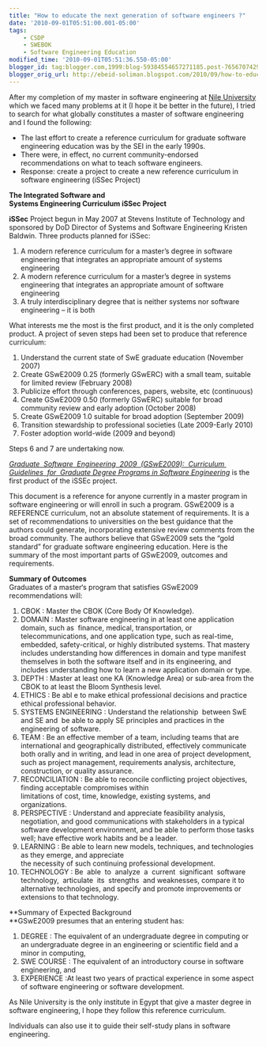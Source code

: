 ```yaml
--- 
title: "How to educate the next generation of software engineers ?"
date: '2010-09-01T05:51:00.001-05:00' 
tags: 
    - CSDP 
    - SWEBOK 
    - Software Engineering Education 
modified_time: '2010-09-01T05:51:36.550-05:00'
blogger_id: tag:blogger.com,1999:blog-59384554657271185.post-7656707429044972277
blogger_orig_url: http://ebeid-soliman.blogspot.com/2010/09/how-to-educate-next-generation-of.html
---
```


After my completion of my master in software engineering at [Nile
University](http://www.nileu.edu.eg/) which we faced many problems at it
(I hope it be better in the future), I tried to search for what globally
constitutes a master of software engineering and I found the following:

-   The last effort to create a reference curriculum for graduate
    software engineering education was by the SEI in the early 1990s.
-   There were, in effect, no current community-endorsed recommendations
    on what to teach software engineers.
-   Response: create a project to create a new reference curriculum in
    software engineering (iSSec Project)

**The Integrated Software and  
Systems Engineering Curriculum iSSec Project**

**iSSec** Project begun in May 2007 at Stevens Institute of Technology
and sponsored by DoD Director of Systems and Software Engineering
Kristen Baldwin. Three products planned for iSSec:

1.  A modern reference curriculum for a master’s degree in software
    engineering that integrates an appropriate amount of systems
    engineering
2.  A modern reference curriculum for a master’s degree in systems
    engineering that integrates an appropriate amount of software
    engineering
3.  A truly interdisciplinary degree that is neither systems nor
    software engineering – it is both

What interests me the most is the first product, and it is the only
completed product. A project of seven steps had been set to produce that
reference curriculum:

1.  Understand the current state of SwE graduate education
    (November 2007)
2.  Create GSwE2009 0.25 (formerly GSwERC) with a small team, suitable
    for limited review (February 2008)
3.  Publicize effort through conferences, papers, website, etc
    (continuous)
4.  Create GSwE2009 0.50 (formerly GSwERC) suitable for broad community
    review and early adoption (October 2008)
5.  Create GSwE2009 1.0 suitable for broad adoption (September 2009)
6.  Transition stewardship to professional societies (Late
    2009-Early 2010)
7.  Foster adoption world-wide (2009 and beyond)

Steps 6 and 7 are undertaking now.

*[Graduate  Software  Engineering  2009  (GSwE2009):  Curriculum 
Guidelines  for  Graduate Degree Programs in Software
Engineering](http://www.gswe2009.org/fileadmin/files/GSwE2009_Curriculum_Docs/GSwE2009_version_1.0.pdf)*
is the first product of the iSSEc project.

This document is a reference for anyone currently in a master program in
software engineering or will enroll in such a program. GSwE2009 is a
REFERENCE curriculum, not an absolute statement of requirements. It is a
set of recommendations to universities on the best guidance that the
authors could generate, incorporating extensive review comments from the
broad community. The authors believe that GSwE2009 sets the “gold
standard” for graduate software engineering education. Here is the
summary of the most important parts of GSwE2009, outcomes and
requirements.

  
**Summary of Outcomes**  
Graduates of a master‘s program that satisfies GSwE2009 recommendations
will:

1.  <span class="underline">CBOK</span> : Master the CBOK (Core Body Of
    Knowledge).
2.  <span class="underline">DOMAIN</span> : Master software engineering
    in at least one application domain, such as  finance, medical,
    transportation, or telecommunications, and one application type,
    such as real-time, embedded, safety-critical, or highly distributed
    systems. That mastery includes understanding how differences in
    domain and type manifest themselves in both the software itself and
    in its engineering, and includes understanding how to learn a new
    application domain or type.
3.  <span class="underline">DEPTH</span> : Master at least one KA
    (Knowledge Area) or sub-area from the CBOK to at least the Bloom
    Synthesis level.
4.  <span class="underline">ETHICS</span> : Be abl e to make ethical
    professional decisions and practice ethical professional behavior.
5.  <span class="underline">SYSTEMS ENGINEERING</span> : Understand the
    relationship  between SwE and SE and  be able to apply SE principles
    and practices in the engineering of software.
6.  <span class="underline">TEAM</span> : Be an effective member of a
    team, including teams that are international and geographically
    distributed, effectively communicate both orally and in writing, and
    lead in one area of project development, such as project management,
    requirements analysis, architecture, construction, or quality
    assurance.
7.  <span class="underline">RECONCILIATION</span> : Be able to reconcile
    conflicting project objectives, finding acceptable compromises
    within  
    limitations of cost, time, knowledge, existing systems, and
    organizations.
8.  <span class="underline">PERSPECTIVE</span> : Understand and
    appreciate feasibility analysis, negotiation, and good
    communications with stakeholders in a typical software development
    environment, and be able to perform those tasks well; have effective
    work habits and be a leader.
9.  <span class="underline">LEARNING</span> : Be able to learn new
    models, techniques, and technologies as they emerge, and
    appreciate  
    the necessity of such continuing professional development.
10. <span class="underline">TECHNOLOGY</span> : Be  able  to  analyze 
    a  current  significant  software  technology,  articulate  its 
    strengths  and weaknesses, compare it to alternative technologies,
    and specify and promote improvements or extensions to that
    technology.  

**Summary of Expected Background  
**GSwE2009 presumes that an entering student has:

1.  <span class="underline">DEGREE</span> : The equivalent of an
    undergraduate degree in computing or an undergraduate degree in an
    engineering or scientific field and a minor in computing,
2.  <span class="underline">SWE COURSE</span> : The equivalent of an
    introductory course in software engineering, and
3.  <span class="underline">EXPERIENCE</span> :At least two years of
    practical experience in some aspect  of software engineering or
    software development.

As Nile University is the only institute in Egypt that give a master
degree in software engineering, I hope they follow this reference
curriculum.

Individuals can also use it to guide their self-study plans in software
engineering.
